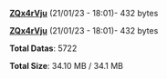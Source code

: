 [**ZQx4rVju**](/data/ZQx4rVju.txt) (21/01/23 - 18:01)- 432 bytes

[**ZQx4rVju**](/data/ZQx4rVju.txt) (21/01/23 - 18:01)- 432 bytes

**Total Datas**: 5722

**Total Size**: 34.10 MB / 34.1 MB